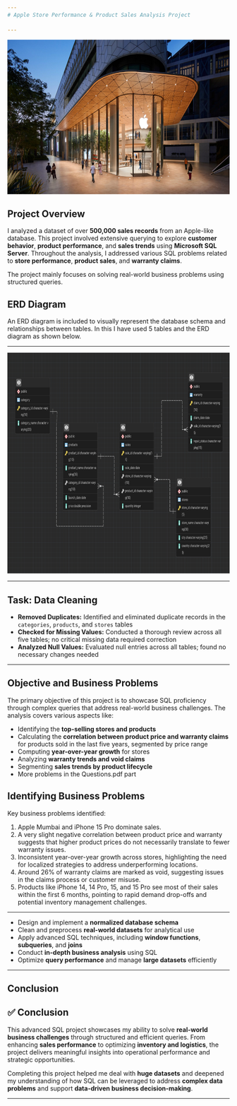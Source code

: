```yaml
---
# Apple Store Performance & Product Sales Analysis Project

---
```

<img src="https://github.com/DevanshLath45/Apple-Data-Analysis---SQL/blob/main/Apple.jpg" alt="Apple Logo" width="750" height="350"/>

## **Project Overview**

I analyzed a dataset of over **500,000 sales records** from an Apple-like database. This project involved extensive querying to explore **customer behavior**, **product performance**, and **sales trends** using **Microsoft SQL Server**. Throughout the analysis, I addressed various SQL problems related to **store performance**, **product sales**, and **warranty claims**.

The project mainly focuses on solving real-world business problems using structured queries.

## ERD Diagram
An ERD diagram is included to visually represent the database schema and relationships between tables.
In this I have used 5 tables and the ERD diagram as shown below.

---
<img src="https://github.com/DevanshLath45/Apple-Data-Analysis---SQL/blob/main/Schema.png" alt="Apple ERD diagram" width="850" height="500"/>

---

## **Task: Data Cleaning**

- **Removed Duplicates:** Identified and eliminated duplicate records in the `categories`, `products`, and `stores` tables  
- **Checked for Missing Values:** Conducted a thorough review across all five tables; no critical missing data required correction  
- **Analyzed Null Values:** Evaluated null entries across all tables; found no necessary changes needed

---

## **Objective and Business Problems**

The primary objective of this project is to showcase SQL proficiency through complex queries that address real-world business challenges. The analysis covers various aspects like:
- Identifying the **top-selling stores and products**
- Calculating the **correlation between product price and warranty claims** for products sold in the last five years, segmented by price range
- Computing **year-over-year growth** for stores
- Analyzing **warranty trends and void claims**
- Segmenting **sales trends by product lifecycle**
- More problems in the Questions.pdf part

## **Identifying Business Problems**

Key business problems identified:
1. Apple Mumbai and iPhone 15 Pro dominate sales.
2. A very slight negative correlation between product price and warranty suggests that higher product prices do not necessarily translate to fewer warranty issues.
3. Inconsistent year-over-year growth across stores, highlighting the need for localized strategies to address underperforming locations.
4. Around 26% of warranty claims are marked as void, suggesting issues in the claims process or customer misuse.
5. Products like iPhone 14, 14 Pro, 15, and 15 Pro see most of their sales within the first 6 months, pointing to rapid demand drop-offs and potential inventory management challenges.

---

- Design and implement a **normalized database schema**
- Clean and preprocess **real-world datasets** for analytical use
- Apply advanced SQL techniques, including **window functions**, **subqueries**, and **joins**
- Conduct **in-depth business analysis** using SQL
- Optimize **query performance** and manage **large datasets** efficiently

---

## **Conclusion**

## ✅ **Conclusion**

This advanced SQL project showcases my ability to solve **real-world business challenges** through structured and efficient queries. From enhancing **sales performance** to optimizing **inventory and logistics**, the project delivers meaningful insights into operational performance and strategic opportunities.

Completing this project helped me deal with **huge datasets** and deepened my understanding of how SQL can be leveraged to address **complex data problems** and support **data-driven business decision-making**.


---
